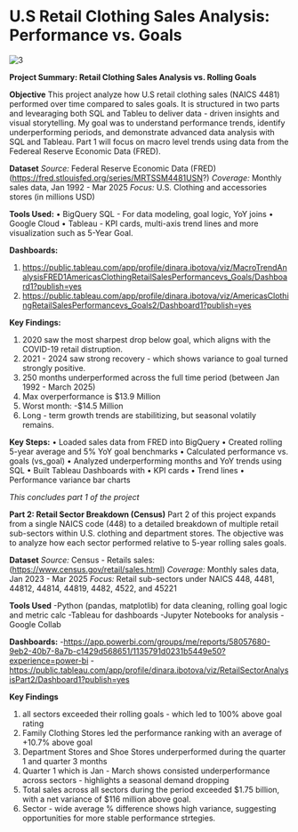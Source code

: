 # U.S Retail Clothing Sales Analysis: Performance vs. Goals

![3](https://github.com/user-attachments/assets/a88db114-711e-4299-907f-b13f5312aedd)

**Project Summary: Retail Clothing Sales Analysis vs. Rolling Goals**

**Objective**
This project analyze how U.S retail clothing sales (NAICS 4481) performed over time compared to sales goals. It is structured in two parts and levearaging both SQL and Tableu to deliver data - driven insights and visual storytelling. My goal was to understand performance trends, identify underperforming periods, and demonstrate advanced data analysis with SQL and Tableau. Part 1 will focus on macro level trends using data from the Federeal Reserve Economic Data (FRED).

**Dataset**
*Source:* Federal Reserve Economic Data (FRED) (https://fred.stlouisfed.org/series/MRTSSM4481USN?)
*Coverage:* Monthly sales data, Jan 1992 - Mar 2025
*Focus:* U.S. Clothing and accessories stores (in millions USD)

**Tools Used:**
• BigQuery SQL - For data modeling, goal logic, YoY joins
• Google Cloud
• Tableau - KPI cards, multi-axis trend lines and more visualization such as 5-Year Goal.

**Dashboards:**
1. https://public.tableau.com/app/profile/dinara.ibotova/viz/MacroTrendAnalysisFRED1AmericasClothingRetailSalesPerformancevs_Goals/Dashboard1?publish=yes
2.  https://public.tableau.com/app/profile/dinara.ibotova/viz/AmericasClothingRetailSalesPerformancevs_Goals2/Dashboard1?publish=yes

**Key Findings:**
1. 2020 saw the most sharpest drop below goal, which aligns with the COVID-19 retail distruption.
2. 2021 - 2024 saw strong recovery - which shows variance to goal turned strongly positive.
3. 250 months underperformed across the full time period (between Jan 1992 - March 2025)
4. Max overperformance is $13.9 Million
5. Worst month: -$14.5 Million
6. Long - term growth trends are stabilitizing, but seasonal volatily remains.

**Key Steps:**
• Loaded sales data from FRED into BigQuery
• Created rolling 5-year average and 5% YoY goal benchmarks
• Calculated performance vs. goals (vs_goal)
• Analyzed underperforming months and YoY trends using SQL
• Built Tableau Dashboards with 
     • KPI cards
     • Trend lines
     • Performance variance bar charts

*This concludes part 1 of the project*

**Part 2: Retail Sector Breakdown (Census)**
Part 2 of this project expands from a single NAICS code (448) to a detailed breakdown of multiple retail sub-sectors within U.S. clothing and department stores. The objective was to analyze how each sector performed relative to 5-year rolling sales goals. 

**Dataset**
*Source:* Census - Retails sales: (https://www.census.gov/retail/sales.html)
*Coverage:* Monthly sales data, Jan 2023 - Mar 2025
*Focus:* Retail sub-sectors under NAICS 448, 4481, 44812, 44814, 44819, 4482, 4522, and 45221

**Tools Used**
-Python (pandas, matplotlib) for data cleaning, rolling goal logic and metric calc
-Tableau for dashboards
-Jupyter Notebooks for analysis
-Google Collab

**Dashboards:**
-https://app.powerbi.com/groups/me/reports/58057680-9eb2-40b7-8a7b-c1429d568651/1135791d0231b5449e50?experience=power-bi
-https://public.tableau.com/app/profile/dinara.ibotova/viz/RetailSectorAnalysisPart2/Dashboard1?publish=yes

**Key Findings**
1. all sectors exceeded their rolling goals - which led to 100% above goal rating
2. Family Clothing Stores led the performance ranking with an average of +10.7% above goal
3. Department Stores and Shoe Stores underperformed during the quarter 1 and quarter 3 months
4. Quarter 1 which is Jan - March shows consisted underperformance across sectors - highlights a seasonal demand dropping
5. Total sales across all sectors during the period exceeded $1.75 billion, with a net variance of $116 million above goal.
6. Sector - wide average % difference shows high variance, suggesting opportunities for more stable performance strtegies.
   

